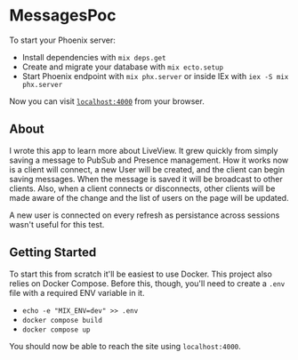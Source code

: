 # MessagesPoc

To start your Phoenix server:

  * Install dependencies with `mix deps.get`
  * Create and migrate your database with `mix ecto.setup`
  * Start Phoenix endpoint with `mix phx.server` or inside IEx with `iex -S mix phx.server`

Now you can visit [`localhost:4000`](http://localhost:4000) from your browser.

## About
I wrote this app to learn more about LiveView. It grew quickly from simply
saving a message to PubSub and Presence management. How it works now is a client
will connect, a new User will be created, and the client can begin saving
messages. When the message is saved it will be broadcast to other clients. Also,
when a client connects or disconnects, other clients will be made aware of the
change and the list of users on the page will be updated.

A new user is connected on every refresh as persistance across sessions wasn't
useful for this test.

## Getting Started
To start this from scratch it'll be easiest to use Docker. This project also
relies on Docker Compose. Before this, though, you'll need to create a `.env`
file with a required ENV variable in it.
* `echo -e "MIX_ENV=dev" >> .env`
* `docker compose build`
* `docker compose up`

You should now be able to reach the site using `localhost:4000`.
